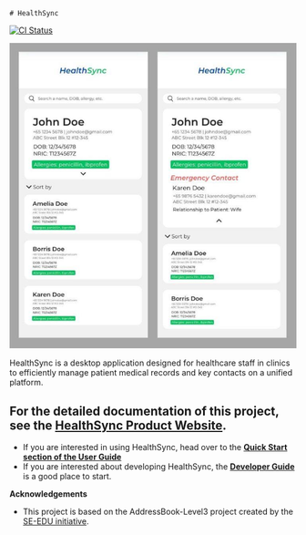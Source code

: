     # HealthSync

[![CI Status](https://github.com/se-edu/addressbook-level3/workflows/Java%20CI/badge.svg)](https://github.com/AY2425S2-CS2103T-F11-3/tp)

![Ui](docs/images/Ui.png)

HealthSync is a desktop application designed for healthcare staff in clinics to efficiently manage patient medical records and key contacts on a unified platform. 

## For the detailed documentation of this project, see the **[HealthSync Product Website](https://ay2425s2-cs2103t-f11-3.github.io/tp/UserGuide.html)**.

 * If you are interested in using HealthSync, head over to the **[Quick Start section of the User Guide](https://github.com/AY2425S2-CS2103T-F11-3/tp/blob/master/docs/UserGuide.md)**
 * If you are interested about developing HealthSync, the **[Developer Guide](https://github.com/AY2425S2-CS2103T-F11-3/tp/blob/master/docs/DeveloperGuide.md)** is a good place to start.

**Acknowledgements**
* This project is based on the AddressBook-Level3 project created by the [SE-EDU initiative](https://se-education.org).
